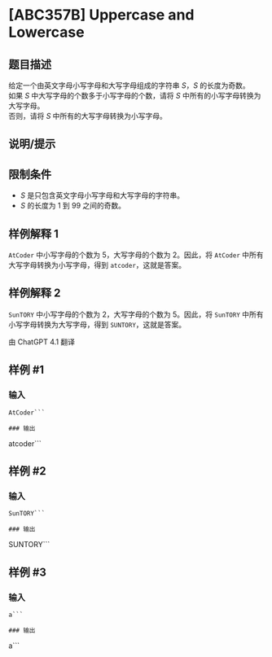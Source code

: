 # [ABC357B] Uppercase and Lowercase

## 题目描述

给定一个由英文字母小写字母和大写字母组成的字符串 $S$，$S$ 的长度为奇数。  
如果 $S$ 中大写字母的个数多于小写字母的个数，请将 $S$ 中所有的小写字母转换为大写字母。  
否则，请将 $S$ 中所有的大写字母转换为小写字母。

## 说明/提示

## 限制条件

- $S$ 是只包含英文字母小写字母和大写字母的字符串。
- $S$ 的长度为 $1$ 到 $99$ 之间的奇数。

## 样例解释 1

`AtCoder` 中小写字母的个数为 $5$，大写字母的个数为 $2$。因此，将 `AtCoder` 中所有大写字母转换为小写字母，得到 `atcoder`，这就是答案。

## 样例解释 2

`SunTORY` 中小写字母的个数为 $2$，大写字母的个数为 $5$。因此，将 `SunTORY` 中所有小写字母转换为大写字母，得到 `SUNTORY`，这就是答案。

由 ChatGPT 4.1 翻译

## 样例 #1

### 输入

```
AtCoder```

### 输出

```
atcoder```

## 样例 #2

### 输入

```
SunTORY```

### 输出

```
SUNTORY```

## 样例 #3

### 输入

```
a```

### 输出

```
a```

